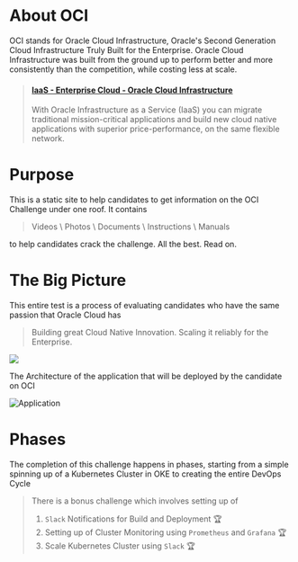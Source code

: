 


# About OCI

OCI stands for Oracle Cloud Infrastructure, 
Oracle's Second Generation Cloud Infrastructure Truly Built for the Enterprise. Oracle Cloud Infrastructure was built from the ground up to perform better and more consistently than the competition, while costing less at scale. 

<blockquote class="embedly-card"><h4><a href="https://cloud.oracle.com/en_US/iaas">IaaS - Enterprise Cloud - Oracle Cloud Infrastructure</a></h4><p>With Oracle Infrastructure as a Service (IaaS) you can migrate traditional mission-critical applications and build new cloud native applications with superior price-performance, on the same flexible network.</p></blockquote>
<script async src="//cdn.embedly.com/widgets/platform.js" charset="UTF-8"></script>

# Purpose
This is a static site to help candidates to get information on the OCI Challenge under one roof. It contains

> Videos \\
> Photos \\
> Documents \\
> Instructions \\
> Manuals 

to help candidates crack the challenge. All the best. Read on. 

# The Big Picture

This entire test is a process of evaluating candidates who have the same passion that Oracle Cloud has 

> Building great Cloud Native Innovation. Scaling it reliably for the Enterprise. 

![](/assets/images/OracleCloudNative.png)

The Architecture of the application that will be deployed by the candidate on OCI 

![Application](/assets/images/TBP.png)

# Phases 
The completion of this challenge happens in phases, starting from a simple spinning up of a Kubernetes Cluster in OKE to creating the entire DevOps Cycle

> There is a bonus challenge which involves setting up of 
> 1. `Slack` Notifications for Build and Deployment 🏆
> 2. Setting up of Cluster Monitoring using `Prometheus` and `Grafana` 🏆
> 3. Scale Kubernetes Cluster using `Slack` 🏆
